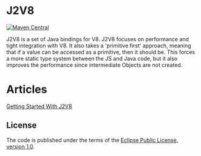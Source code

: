 J2V8
====

[![Maven Central](https://img.shields.io/maven-central/v/com.eclipsesource.j2v8/j2v8_win32_x86.svg)](http://search.maven.org/#search%7Cga%7C1%7Cg%3A%22com.eclipsesource.j2v8%22)

J2V8 is a set of Java bindings for V8. J2V8 focuses on performance and tight integration with V8. It also takes a 'primitive first' approach, meaning that if a value can be accessed as a primitive, then it should be. This forces a more static type system between the JS and Java code, but it also improves the performance since intermediate Objects are not created.

Articles
========
[Getting Started With J2V8](http://eclipsesource.com/blogs/getting-started-with-j2v8/)
## License
The code is published under the terms of the [Eclipse Public License, version 1.0](http://www.eclipse.org/legal/epl-v10.html).

